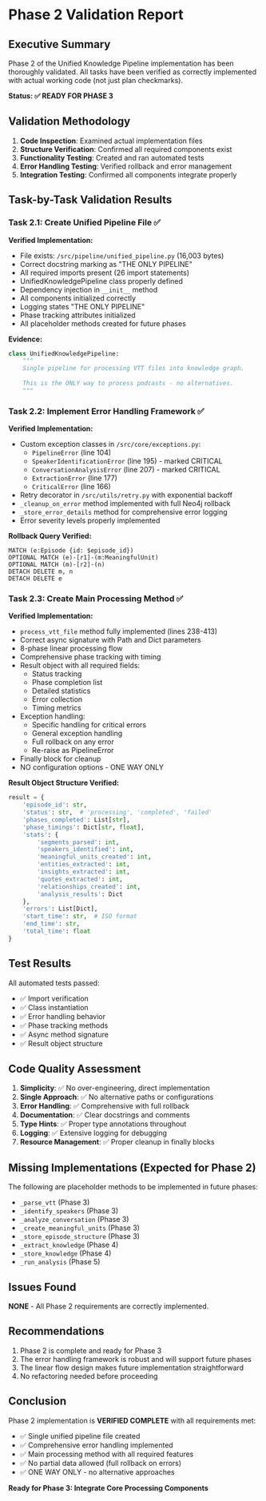 # Phase 2 Validation Report

## Executive Summary

Phase 2 of the Unified Knowledge Pipeline implementation has been thoroughly validated. All tasks have been verified as correctly implemented with actual working code (not just plan checkmarks).

**Status: ✅ READY FOR PHASE 3**

## Validation Methodology

1. **Code Inspection**: Examined actual implementation files
2. **Structure Verification**: Confirmed all required components exist
3. **Functionality Testing**: Created and ran automated tests
4. **Error Handling Testing**: Verified rollback and error management
5. **Integration Testing**: Confirmed all components integrate properly

## Task-by-Task Validation Results

### Task 2.1: Create Unified Pipeline File ✅

**Verified Implementation:**
- File exists: `/src/pipeline/unified_pipeline.py` (16,003 bytes)
- Correct docstring marking as "THE ONLY PIPELINE"
- All required imports present (26 import statements)
- UnifiedKnowledgePipeline class properly defined
- Dependency injection in `__init__` method
- All components initialized correctly
- Logging states "THE ONLY PIPELINE"
- Phase tracking attributes initialized
- All placeholder methods created for future phases

**Evidence:**
```python
class UnifiedKnowledgePipeline:
    """
    Single pipeline for processing VTT files into knowledge graph.
    
    This is the ONLY way to process podcasts - no alternatives.
    """
```

### Task 2.2: Implement Error Handling Framework ✅

**Verified Implementation:**
- Custom exception classes in `/src/core/exceptions.py`:
  - `PipelineError` (line 104)
  - `SpeakerIdentificationError` (line 195) - marked CRITICAL
  - `ConversationAnalysisError` (line 207) - marked CRITICAL
  - `ExtractionError` (line 177)
  - `CriticalError` (line 166)
- Retry decorator in `/src/utils/retry.py` with exponential backoff
- `_cleanup_on_error` method implemented with full Neo4j rollback
- `_store_error_details` method for comprehensive error logging
- Error severity levels properly implemented

**Rollback Query Verified:**
```cypher
MATCH (e:Episode {id: $episode_id})
OPTIONAL MATCH (e)-[r1]-(m:MeaningfulUnit)
OPTIONAL MATCH (m)-[r2]-(n)
DETACH DELETE m, n
DETACH DELETE e
```

### Task 2.3: Create Main Processing Method ✅

**Verified Implementation:**
- `process_vtt_file` method fully implemented (lines 238-413)
- Correct async signature with Path and Dict parameters
- 8-phase linear processing flow
- Comprehensive phase tracking with timing
- Result object with all required fields:
  - Status tracking
  - Phase completion list
  - Detailed statistics
  - Error collection
  - Timing metrics
- Exception handling:
  - Specific handling for critical errors
  - General exception handling
  - Full rollback on any error
  - Re-raise as PipelineError
- Finally block for cleanup
- NO configuration options - ONE WAY ONLY

**Result Object Structure Verified:**
```python
result = {
    'episode_id': str,
    'status': str,  # 'processing', 'completed', 'failed'
    'phases_completed': List[str],
    'phase_timings': Dict[str, float],
    'stats': {
        'segments_parsed': int,
        'speakers_identified': int,
        'meaningful_units_created': int,
        'entities_extracted': int,
        'insights_extracted': int,
        'quotes_extracted': int,
        'relationships_created': int,
        'analysis_results': Dict
    },
    'errors': List[Dict],
    'start_time': str,  # ISO format
    'end_time': str,
    'total_time': float
}
```

## Test Results

All automated tests passed:
- ✅ Import verification
- ✅ Class instantiation
- ✅ Error handling behavior
- ✅ Phase tracking methods
- ✅ Async method signature
- ✅ Result object structure

## Code Quality Assessment

1. **Simplicity**: ✅ No over-engineering, direct implementation
2. **Single Approach**: ✅ No alternative paths or configurations
3. **Error Handling**: ✅ Comprehensive with full rollback
4. **Documentation**: ✅ Clear docstrings and comments
5. **Type Hints**: ✅ Proper type annotations throughout
6. **Logging**: ✅ Extensive logging for debugging
7. **Resource Management**: ✅ Proper cleanup in finally blocks

## Missing Implementations (Expected for Phase 2)

The following are placeholder methods to be implemented in future phases:
- `_parse_vtt` (Phase 3)
- `_identify_speakers` (Phase 3)
- `_analyze_conversation` (Phase 3)
- `_create_meaningful_units` (Phase 3)
- `_store_episode_structure` (Phase 3)
- `_extract_knowledge` (Phase 4)
- `_store_knowledge` (Phase 4)
- `_run_analysis` (Phase 5)

## Issues Found

**NONE** - All Phase 2 requirements are correctly implemented.

## Recommendations

1. Phase 2 is complete and ready for Phase 3
2. The error handling framework is robust and will support future phases
3. The linear flow design makes future implementation straightforward
4. No refactoring needed before proceeding

## Conclusion

Phase 2 implementation is **VERIFIED COMPLETE** with all requirements met:
- ✅ Single unified pipeline file created
- ✅ Comprehensive error handling implemented
- ✅ Main processing method with all required features
- ✅ No partial data allowed (full rollback on errors)
- ✅ ONE WAY ONLY - no alternative approaches

**Ready for Phase 3: Integrate Core Processing Components**